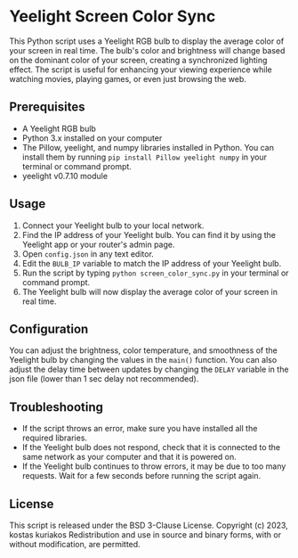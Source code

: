 # Yeelight Screen Color Sync

This Python script uses a Yeelight RGB bulb to display the average color of your screen in real time. The bulb's color and brightness will change based on the dominant color of your screen, creating a synchronized lighting effect. The script is useful for enhancing your viewing experience while watching movies, playing games, or even just browsing the web.

## Prerequisites

-   A Yeelight RGB bulb
-   Python 3.x installed on your computer
-   The Pillow, yeelight, and numpy libraries installed in Python. You can install them by running `pip install Pillow yeelight numpy` in your terminal or command prompt.
-   yeelight v0.7.10 module

## Usage

1.  Connect your Yeelight bulb to your local network.
2.  Find the IP address of your Yeelight bulb. You can find it by using the Yeelight app or your router's admin page.
3.  Open `config.json` in any text editor.
4.  Edit the `BULB_IP` variable to match the IP address of your Yeelight bulb.
5.  Run the script by typing `python screen_color_sync.py` in your terminal or command prompt.
6.  The Yeelight bulb will now display the average color of your screen in real time.

## Configuration

You can adjust the brightness, color temperature, and smoothness of the Yeelight bulb by changing the values in the `main()` function. You can also adjust the delay time between updates by changing the `DELAY` variable in the json file (lower than 1 sec delay not recommended).

## Troubleshooting

-   If the script throws an error, make sure you have installed all the required libraries.
-   If the Yeelight bulb does not respond, check that it is connected to the same network as your computer and that it is powered on.
-   If the Yeelight bulb continues to throw errors, it may be due to too many requests. Wait for a few seconds before running the script again.

## License

This script is released under the BSD 3-Clause License.
Copyright (c) 2023, kostas kuriakos
Redistribution and use in source and binary forms, with or without
modification, are permitted.
